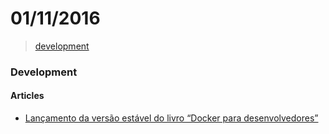 # 01/11/2016

> [development](#development)


### Development

#### Articles
- [Lançamento da versão estável do livro “Docker para desenvolvedores”](http://techfree.com.br/2016/11/lancamento-da-versao-estavel-do-livro-docker-para-desenvolvedores/)